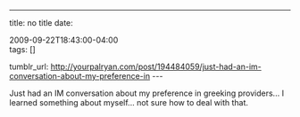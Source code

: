 ---
title: no title
date:

 2009-09-22T18:43:00-04:00  
tags:  []

tumblr_url:
http://yourpalryan.com/post/194484059/just-had-an-im-conversation-about-my-preference-in
\-\--

Just had an IM conversation about my preference in greeking providers...
I learned something about myself... not sure how to deal with that.
